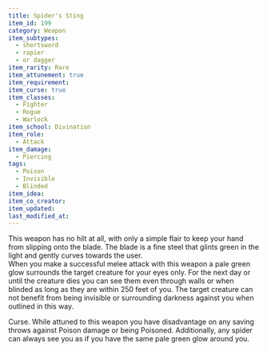 ```yaml
---
title: Spider's Sting
item_id: 199
category: Weapon
item_subtypes: 
  - shortsword
  - rapier
  - or dagger
item_rarity: Rare
item_attunement: true
item_requirement: 
item_curse: true
item_classes: 
  - Fighter
  - Rogue
  - Warlock
item_school: Divination
item_role: 
  - Attack
item_damage: 
  - Piercing
tags:
  - Poison
  - Invisible
  - Blinded
item_idea: 
item_co_creator: 
item_updated: 
last_modified_at: 
---
```


This weapon has no hilt at all, with only a simple flair to keep your hand from slipping onto the blade. The blade is a fine steel that glints green in the light and gently curves towards the user.  
When you make a successful melee attack with this weapon a pale green glow surrounds the target creature for your eyes only. For the next day or until the creature dies you can see them even through walls or when blinded as long as they are within 250 feet of you. The target creature can not benefit from being invisible or surrounding darkness against you when outlined in this way.

Curse. While attuned to this weapon you have disadvantage on any saving throws against Poison damage or being Poisoned. Additionally, any spider can always see you as if you have the same pale green glow around you.
